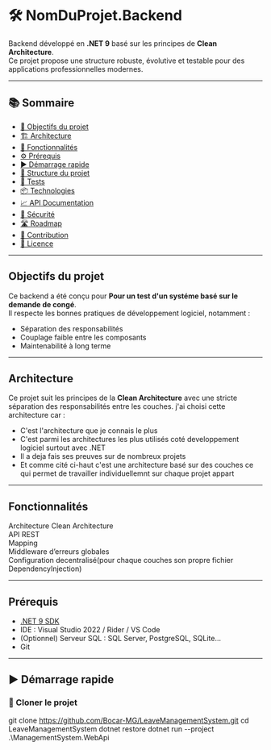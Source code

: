 # 🛠️ NomDuProjet.Backend

Backend développé en **.NET 9** basé sur les principes de **Clean Architecture**.  
Ce projet propose une structure robuste, évolutive et testable pour des applications professionnelles modernes.

---

## 📚 Sommaire

- [🧭 Objectifs du projet](#-objectifs-du-projet)
- [🏗️ Architecture](#-architecture)
- [🚀 Fonctionnalités](#-fonctionnalités)
- [⚙️ Prérequis](#-prérequis)
- [▶️ Démarrage rapide](#️-démarrage-rapide)
- [📂 Structure du projet](#-structure-du-projet)
- [🧪 Tests](#-tests)
- [📦 Technologies](#-technologies)
- [📈 API Documentation](#-api-documentation)
- [🔐 Sécurité](#-sécurité)
- [🛣️ Roadmap](#-roadmap)
- [🙋 Contribution](#-contribution)
- [📄 Licence](#-licence)

---

##  Objectifs du projet

Ce backend a été conçu pour **Pour un test d'un systéme basé sur le demande de congé**.  
Il respecte les bonnes pratiques de développement logiciel, notamment :
- Séparation des responsabilités
- Couplage faible entre les composants
- Maintenabilité à long terme

---

##  Architecture

Ce projet suit les principes de la **Clean Architecture** avec une stricte séparation des responsabilités entre les couches.
j'ai choisi cette architecture car :
- C'est l'architecture que je connais le plus
- C'est parmi les architectures les plus utilisés coté developpement logiciel surtout avec .NET
- Il a deja fais ses preuves sur de nombreux projets
- Et comme cité ci-haut c'est une architecture basé sur des couches ce qui permet de travailler individuellemnt sur chaque projet appart


---

## Fonctionnalités

 Architecture Clean Architecture  
 API REST  
 Mapping  
 Middleware d’erreurs globales  
 Configuration decentralisé(pour chaque couches son propre fichier DependencyInjection)

---

## Prérequis

- [.NET 9 SDK](https://dotnet.microsoft.com/)
- IDE : Visual Studio 2022 / Rider / VS Code
- (Optionnel) Serveur SQL : SQL Server, PostgreSQL, SQLite...
- Git

---

## ▶️ Démarrage rapide

### 🔁 Cloner le projet

git clone https://github.com/Bocar-MG/LeaveManagementSystem.git
cd LeaveManagementSystem
dotnet restore
dotnet run --project .\ManagementSystem.WebApi



